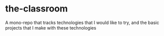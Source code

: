 # the-classroom
A mono-repo that tracks technologies that I would like to try, and the basic projects that I make with these technologies
